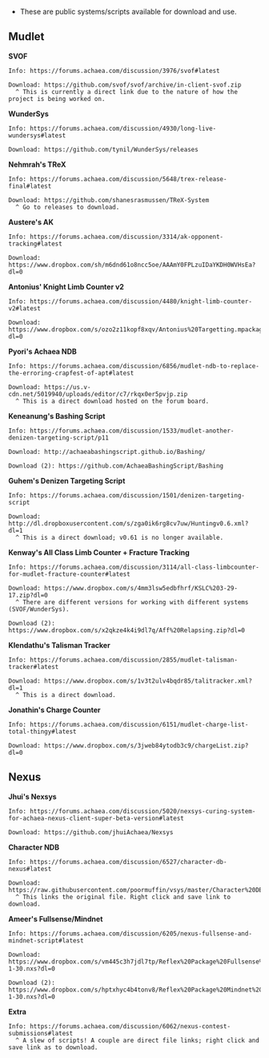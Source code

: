 * These are public systems/scripts available for download and use.

 ## Mudlet
  
  **SVOF**
  
    Info: https://forums.achaea.com/discussion/3976/svof#latest
  
    Download: https://github.com/svof/svof/archive/in-client-svof.zip
      ^ This is currently a direct link due to the nature of how the project is being worked on.
  
  **WunderSys**
  
    Info: https://forums.achaea.com/discussion/4930/long-live-wundersys#latest
  
    Download: https://github.com/tynil/WunderSys/releases
  
  **Nehmrah's TReX**
  
    Info: https://forums.achaea.com/discussion/5648/trex-release-final#latest
  
    Download: https://github.com/shanesrasmussen/TReX-System
      ^ Go to releases to download.
 
   **Austere's AK**
  
    Info: https://forums.achaea.com/discussion/3314/ak-opponent-tracking#latest
  
    Download: https://www.dropbox.com/sh/m6dnd61o8ncc5oe/AAAmY0FPLzuIDaYKDH0WVHsEa?dl=0
    
  **Antonius' Knight Limb Counter v2**
  
    Info: https://forums.achaea.com/discussion/4480/knight-limb-counter-v2#latest
  
    Download: https://www.dropbox.com/s/ozo2z11kopf8xqv/Antonius%20Targetting.mpackage.zip?dl=0
  
  **Pyori's Achaea NDB**
  
    Info: https://forums.achaea.com/discussion/6856/mudlet-ndb-to-replace-the-erroring-crapfest-of-apt#latest
  
    Download: https://us.v-cdn.net/5019940/uploads/editor/c7/rkqx0er5pvjp.zip
      ^ This is a direct download hosted on the forum board.
	
  **Keneanung's Bashing Script**
  
    Info: https://forums.achaea.com/discussion/1533/mudlet-another-denizen-targeting-script/p11
  
    Download: http://achaeabashingscript.github.io/Bashing/
  
    Download (2): https://github.com/AchaeaBashingScript/Bashing
  
  **Guhem's Denizen Targeting Script**
  
    Info: https://forums.achaea.com/discussion/1501/denizen-targeting-script
  
    Download: http://dl.dropboxusercontent.com/s/zga0ik6rg8cv7uw/Huntingv0.6.xml?dl=1
      ^ This is a direct download; v0.61 is no longer available.
      
  **Kenway's All Class Limb Counter + Fracture Tracking**
  
    Info: https://forums.achaea.com/discussion/3114/all-class-limbcounter-for-mudlet-fracture-counter#latest
  
    Download: https://www.dropbox.com/s/4mm3lsw5edbfhrf/KSLC%203-29-17.zip?dl=0
      ^ There are different versions for working with different systems (SVOF/WunderSys).
  
    Download (2): https://www.dropbox.com/s/x2qkze4k4i9dl7q/Aff%20Relapsing.zip?dl=0
  
  **Klendathu's Talisman Tracker**
  
    Info: https://forums.achaea.com/discussion/2855/mudlet-talisman-tracker#latest
  
    Download: https://www.dropbox.com/s/1v3t2ulv4bqdr85/talitracker.xml?dl=1
      ^ This is a direct download.
  
  **Jonathin's Charge Counter**
  
    Info: https://forums.achaea.com/discussion/6151/mudlet-charge-list-total-thingy#latest
  
    Download: https://www.dropbox.com/s/3jweb84ytodb3c9/chargeList.zip?dl=0
    
## Nexus

  **Jhui's Nexsys**
  
    Info: https://forums.achaea.com/discussion/5020/nexsys-curing-system-for-achaea-nexus-client-super-beta-version#latest
  
    Download: https://github.com/jhuiAchaea/Nexsys
  
  **Character NDB**
  
    Info: https://forums.achaea.com/discussion/6527/character-db-nexus#latest
  
    Download: https://raw.githubusercontent.com/poormuffin/vsys/master/Character%20DB.nxs
      ^ This links the original file. Right click and save link to download.
	
  **Ameer's Fullsense/Mindnet**
  
    Info: https://forums.achaea.com/discussion/6205/nexus-fullsense-and-mindnet-script#latest
  
    Download: https://www.dropbox.com/s/vm445c3h7jdl7tp/Reflex%20Package%20Fullsense%202018-1-30.nxs?dl=0
  
    Download (2): https://www.dropbox.com/s/hptxhyc4b4tonv8/Reflex%20Package%20Mindnet%202018-1-30.nxs?dl=0
  
  **Extra**
  
    Info: https://forums.achaea.com/discussion/6062/nexus-contest-submissions#latest
      ^ A slew of scripts! A couple are direct file links; right click and save link as to download.
